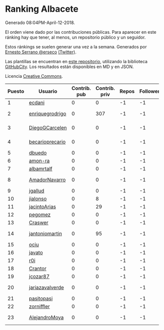 # Ranking Albacete

Generado 08:04PM-April-12-2018.

El orden viene dado por las contribuciones públicas. Para aparecer en este ránking hay que tener, al menos, un repositorio público y un seguidor.

Estos ránkings se suelen generar una vez a la semana. Generados por [Ernesto Serrano @erseco](https://github.com/erseco/) [(Twitter)](https://twitter.com/erseco).

Las plantillas se encuentran en [este repositorio](https://github.com/iblancasa/GH-Spanish-Ranking), utilizando la biblioteca [GitHubCity](https://github.com/iblancasa/GitHubCity). Los resultados están disponibles en MD y en JSON.

Licencia [Creative Commons](https://creativecommons.org/licenses/by/4.0/).

| Puesto   |  Usuario  | Contrib. pub | Contrib. priv |Repos| Followers | Desde |  Avatar  |
|----------|-----------|--------------|---------------|-----|-----------|-------|----------|
|1|[ecdani](https://github.com/ecdani)|0|0|-1|-1||![ecdani]()|
|2|[enriquegrodrigo](https://github.com/enriquegrodrigo)|0|307|-1|-1||![enriquegrodrigo]()|
|3|[DiegoGCarcelen](https://github.com/DiegoGCarcelen)|0|0|-1|-1||![DiegoGCarcelen]()|
|4|[becarioprecario](https://github.com/becarioprecario)|0|0|-1|-1||![becarioprecario]()|
|5|[dbuedo](https://github.com/dbuedo)|0|0|-1|-1||![dbuedo]()|
|6|[amon-ra](https://github.com/amon-ra)|0|0|-1|-1||![amon-ra]()|
|7|[albamrtalf](https://github.com/albamrtalf)|0|0|-1|-1||![albamrtalf]()|
|8|[AmadorNavarro](https://github.com/AmadorNavarro)|0|0|-1|-1||![AmadorNavarro]()|
|9|[jgallud](https://github.com/jgallud)|0|0|-1|-1||![jgallud]()|
|10|[jialonso](https://github.com/jialonso)|0|8|-1|-1||![jialonso]()|
|11|[jacintoArias](https://github.com/jacintoArias)|0|29|-1|-1||![jacintoArias]()|
|12|[pegomez](https://github.com/pegomez)|0|0|-1|-1||![pegomez]()|
|13|[Craswer](https://github.com/Craswer)|0|0|-1|-1||![Craswer]()|
|14|[jantoniomartin](https://github.com/jantoniomartin)|0|95|-1|-1||![jantoniomartin]()|
|15|[ociu](https://github.com/ociu)|0|0|-1|-1||![ociu]()|
|16|[javato](https://github.com/javato)|0|0|-1|-1||![javato]()|
|17|[r0i](https://github.com/r0i)|0|0|-1|-1||![r0i]()|
|18|[Crantor](https://github.com/Crantor)|0|0|-1|-1||![Crantor]()|
|19|[jcozar87](https://github.com/jcozar87)|0|0|-1|-1||![jcozar87]()|
|20|[jariazavalverde](https://github.com/jariazavalverde)|0|0|-1|-1||![jariazavalverde]()|
|21|[pasitopasi](https://github.com/pasitopasi)|0|0|-1|-1||![pasitopasi]()|
|22|[zorniffler](https://github.com/zorniffler)|0|0|-1|-1||![zorniffler]()|
|23|[AlejandroMoya](https://github.com/AlejandroMoya)|0|0|-1|-1||![AlejandroMoya]()|
